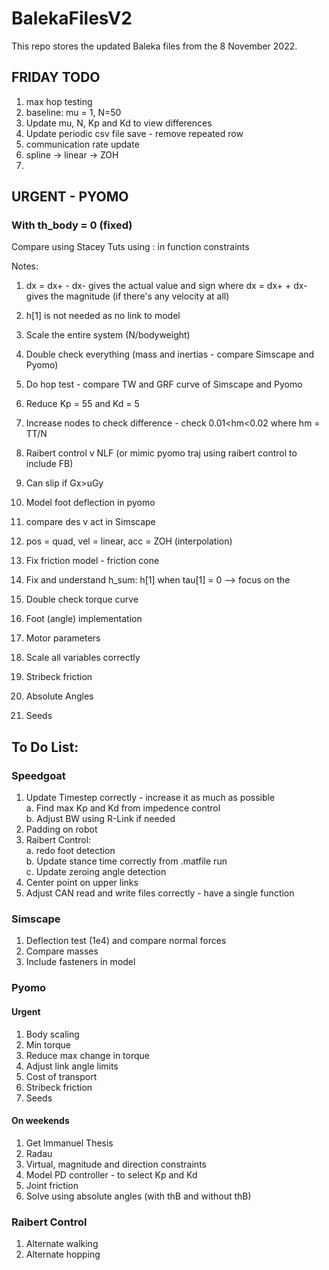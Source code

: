 # BalekaFilesV2
This repo stores the updated Baleka files from the 8 November 2022.

## FRIDAY TODO
1. max hop testing
2. baseline: mu = 1, N=50
3. Update mu, N, Kp and Kd to view differences
4. Update periodic csv file save - remove repeated row
5. communication rate update
6. spline -> linear -> ZOH
7. 

## URGENT - PYOMO
### With th_body = 0 (fixed)
Compare using Stacey Tuts
using : in function constraints

Notes: 
1. dx = dx+ - dx- gives the actual value and sign where dx = dx+ + dx- gives the magnitude (if there's any velocity at all)
2. h[1] is not needed as no link to model
3. Scale the entire system (N/bodyweight)
4. Double check everything (mass and inertias - compare Simscape and Pyomo)
5. Do hop test - compare TW and GRF curve of Simscape and Pyomo
6. Reduce Kp = 55 and Kd = 5
7. Increase nodes to check difference - check 0.01<hm<0.02 where hm = TT/N
8. Raibert control v NLF (or mimic pyomo traj using raibert control to include FB)
9. Can slip if Gx>uGy
10. Model foot deflection in pyomo
11. compare des v act in Simscape
12. pos = quad, vel = linear, acc = ZOH (interpolation)

1. Fix friction model - friction cone
2. Fix and understand h_sum: h[1] when tau[1] = 0 --> focus on the 
3. Double check torque curve
4. Foot (angle) implementation
5. Motor parameters 
4. Scale all variables correctly
5. Stribeck friction
6. Absolute Angles
7. Seeds


## To Do List:

### Speedgoat
1. Update Timestep correctly - increase it as much as possible <br />
  a. Find max Kp and Kd from impedence control <br />
  b. Adjust BW using R-Link if needed
2. Padding on robot
3. Raibert Control: <br />
  a. redo foot detection <br />
  b. Update stance time correctly from .matfile run <br />
  c. Update zeroing angle detection
4. Center point on upper links
5. Adjust CAN read and write files correctly - have a single function

### Simscape
1. Deflection test (1e4) and compare normal forces
2. Compare masses
3. Include fasteners in model

### Pyomo
#### Urgent
1. Body scaling
2. Min torque
3. Reduce max change in torque
4. Adjust link angle limits
5. Cost of transport
6. Stribeck friction
7. Seeds

#### On weekends
1. Get Immanuel Thesis
2. Radau
3. Virtual, magnitude and direction constraints
4. Model PD controller - to select Kp and Kd
5. Joint friction
6. Solve using absolute angles (with thB and without thB)

### Raibert Control
1. Alternate walking
2. Alternate hopping
